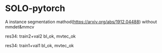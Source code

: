 # SOLO-pytorch
A instance segmentation mathod(https://arxiv.org/abs/1912.04488) without mmdet&amp;mmcv 

res34: train2+val2 bl_ok, mvtec_ok

res34: train1+val1 bl_ok, mvtec_ok